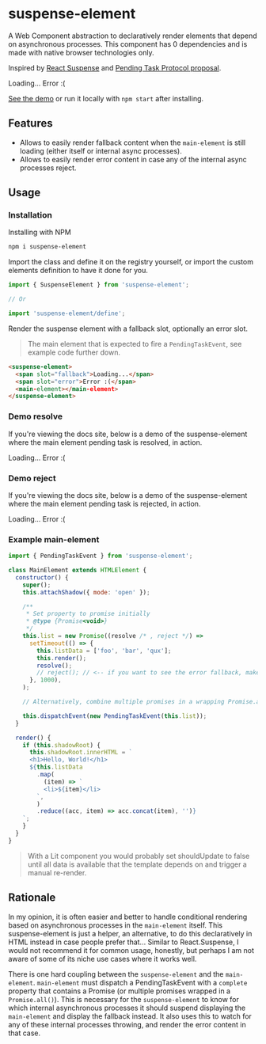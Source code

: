 # suspense-element

A Web Component abstraction to declaratively render elements that depend on asynchronous processes.
This component has 0 dependencies and is made with native browser technologies only.

Inspired by [React Suspense](https://reactjs.org/docs/react-api.html#reactsuspense) and [Pending Task Protocol proposal](https://github.com/webcomponents/community-protocols/pull/1).

<suspense-element class="demo">
  <span slot="fallback">Loading...</span>
  <span slot="error">Error :(</span>
  <demo-element></demo-element>
</suspense-element>

[See the demo](https://suspense-element.netlify.app) or run it locally with `npm start` after installing.

## Features

- Allows to easily render fallback content when the `main-element` is still loading (either itself or internal async processes).
- Allows to easily render error content in case any of the internal async processes reject.

## Usage

### Installation

Installing with NPM

```sh
npm i suspense-element
```

Import the class and define it on the registry yourself, or import the custom elements definition to have it done for you.

```js
import { SuspenseElement } from 'suspense-element';

// Or

import 'suspense-element/define';
```

Render the suspense element with a fallback slot, optionally an error slot.

> The main element that is expected to fire a `PendingTaskEvent`, see example code further down.

```html
<suspense-element>
  <span slot="fallback">Loading...</span>
  <span slot="error">Error :(</span>
  <main-element></main-element>
</suspense-element>
```

### Demo resolve

If you're viewing the docs site, below is a demo of the suspense-element where the main element pending task is resolved, in action.

<suspense-element class="demo">
  <span slot="fallback">Loading...</span>
  <span slot="error">Error :(</span>
  <demo-element></demo-element>
</suspense-element>

### Demo reject

If you're viewing the docs site, below is a demo of the suspense-element where the main element pending task is rejected, in action.

<suspense-element class="demo">
  <span slot="fallback">Loading...</span>
  <span slot="error">Error :(</span>
  <demo-element reject></demo-element>
</suspense-element>

### Example main-element

```js
import { PendingTaskEvent } from 'suspense-element';

class MainElement extends HTMLElement {
  constructor() {
    super();
    this.attachShadow({ mode: 'open' });

    /**
     * Set property to promise initially
     * @type {Promise<void>}
     */
    this.list = new Promise((resolve /* , reject */) =>
      setTimeout(() => {
        this.listData = ['foo', 'bar', 'qux'];
        this.render();
        resolve();
        // reject(); // <-- if you want to see the error fallback, make this suspense reject
      }, 1000),
    );

    // Alternatively, combine multiple promises in a wrapping Promise.all()

    this.dispatchEvent(new PendingTaskEvent(this.list));
  }

  render() {
    if (this.shadowRoot) {
      this.shadowRoot.innerHTML = `
      <h1>Hello, World!</h1>
      ${this.listData
        .map(
          (item) => `
          <li>${item}</li>
        `,
        )
        .reduce((acc, item) => acc.concat(item), '')}
    `;
    }
  }
}
```

> With a Lit component you would probably set shouldUpdate to false until all data is available that the template depends on and trigger a manual re-render.

## Rationale

In my opinion, it is often easier and better to handle conditional rendering based on asynchronous processes in the `main-element` itself.
This suspense-element is just a helper, an alternative, to do this declaratively in HTML instead in case people prefer that...
Similar to React.Suspense, I would not recommend it for common usage, honestly, but perhaps I am not aware of some of its niche use cases where it works well.

There is one hard coupling between the `suspense-element` and the `main-element`.
`main-element` must dispatch a PendingTaskEvent with a `complete` property that contains a Promise (or multiple promises wrapped in a `Promise.all()`).
This is necessary for the `suspense-element` to know for which internal asynchronous processes it should suspend displaying the `main-element` and display the fallback instead. It also uses this to watch for any of these internal processes throwing, and render the error content in that case.